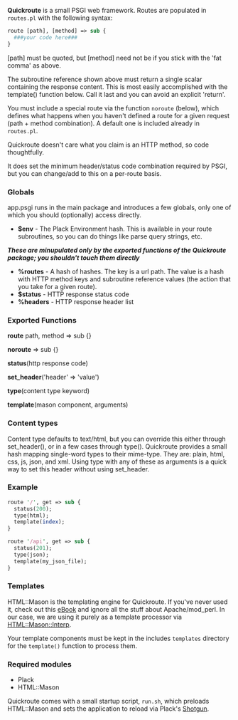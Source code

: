 **Quickroute** is a small PSGI web framework. Routes are populated in ```routes.pl``` with the following syntax:

```perl
route [path], [method] => sub {
  ###your code here###
}
```

[path] must be quoted, but [method] need not be if you stick with the 'fat comma' as above.

The subroutine reference shown above must return a single scalar containing the response content. This is most easily accomplished with the template() function below. Call it last and you can avoid an explicit 'return'.

You must include a special route via the function ```noroute``` (below), which defines what happens when you haven't defined a route for a given request (path + method combination). A default one is included already in ```routes.pl```.

Quickroute doesn't care what you claim is an HTTP method, so code thoughtfully. 

It does set the minimum header/status code combination required by PSGI, but you can change/add to this on a per-route basis.

### Globals

app.psgi runs in the main package and introduces a few globals, only one of which you should (optionally) access directly.

- **$env** - The Plack Environment hash. This is available in your route subroutines, so you can do things like parse query strings, etc.

***These are minupulated only by the exported functions of the Quickroute package; you shouldn't touch them directly***

- **%routes**  - A hash of hashes. The key is a url path. The value is a hash with HTTP method keys and subroutine reference values (the action that you take for a given route).
- **$status**  - HTTP response status code
- **%headers** - HTTP response header list

### Exported Functions

**route** path, method => sub {}

**noroute** => sub {}

**status**(http response code)

**set_header**('header' => 'value')

**type**(content type keyword)

**template**(mason component, arguments)

### Content types

Content type defaults to text/html, but you can override this either through set_header(), or in a few cases through type(). Quickroute provides a small hash mapping single-word types to their mime-type. They are: plain, html, css, js, json, and xml. Using type with any of these as arguments is a quick way to set this header without using set_header.

### Example 

```perl
route '/', get => sub {
  status(200);
  type(html);
  template(index);
}

route '/api', get => sub {
  status(201);
  type(json);
  template(my_json_file);
}
```

### Templates

HTML::Mason is the templating engine for Quickroute. If you've never used it, check out this [eBook](https://masonbook.houseabsolute.com/book/) and ignore all the stuff about Apache/mod_perl. In our case, we are using it purely as a template processor via [HTML::Mason::Interp](https://metacpan.org/pod/HTML::Mason::Interp).

Your template components must be kept in the includes ```templates``` directory for the ```template()``` function to process them.

### Required modules

- Plack
- HTML::Mason

Quickroute comes with a small startup script, ```run.sh```, which preloads HTML::Mason and sets the application to reload via Plack's [Shotgun](https://metacpan.org/pod/Plack::Loader::Shotgun).
